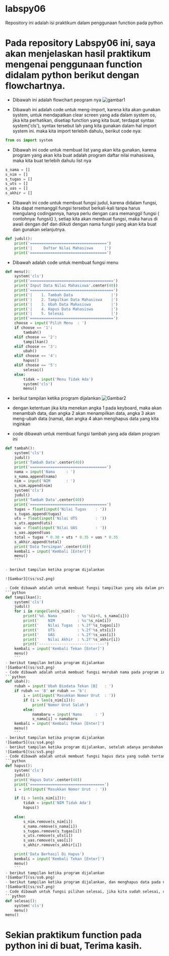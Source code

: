 # labspy06
Repository ini adalah isi praktikum dalam penggunaan function pada python

# Pada repository Labspy06 ini, saya akan menjelaskan hasil praktikum mengenai penggunaan function didalam python berikut dengan flowchartnya.
- Dibawah ini adalah flowchart peogram nya
![gambar1](ss/ss8.png)

- Dibawah ini adalah code untuk meng-import, karena kita akan gunakan system, untuk mendapatkan clear screen yang ada dalam system os, jika kita perhatikan, disetiap function yang kita buat, terdapat syntax system('cls'), syntax tersebut lah yang kita gunakan dalam hal import system ini. maka kita import terlebih dahulu, berikut code nya:
```python
from os import system
```
- Dibawah ini code untuk membuat list yang akan kita gunakan, karena program yang akan kita buat adalah program daftar nilai mahasiswa, maka kita buat terlebih dahulu list nya
```python
s_nama = []
s_nim = []
s_tugas = []
s_uts = []
s_uas = []
s_akhir = []
```
- Dibawah ini code untuk membuat fungsi judul, karena didalam fungsi, kita dapat memanggil fungsi tersebut berkali-kali tanpa harus mengulang codingannya, hanya perlu dengan cara memanggil fungsi ( contohnya: fungsi() ), setiap kita akan membuat fungsi, maka harus di awali dengan def dan diikuti dengan nama fungsi yang akan kita buat dan gunakan selanjutnya.
```python
def judul():
    print('==================================')
    print('|     Daftar Nilai Mahasiswa     |')
    print('==================================')
```
- Dibawah adalah code untuk membuat fungsi menu
```python
def menu():
    system('cls')
    print('=====================================')
    print('Input Data Nilai Mahasiswa'.center(40))
    print('=====================================')
    print('|    1. Tambah Data                 |')
    print('|    2. Tampilkan Data Mahasiswa    |')
    print('|    3. Ubah Data Mahasiswa         |')
    print('|    4. Hapus Data Mahasiswa        |')
    print('|    5. Selesai                     |')
    print('=====================================')
    choose = input('Pilih Menu  : ')
    if choose == '1':
        tambah()
    elif choose == '2':
        tampilkan()
    elif choose == '3':
        ubah()
    elif choose == '4':
        hapus()
    elif choose == '5':
        selesai()
    else:
        tidak = input('Menu Tidak Ada')
        system('cls')
        menu()
```
- berikut tampilan ketika program dijalankan
![Gambar2](ss/ss1.png)

- dengan ketentuan jika kita menekan angka 1 pada keyboard, maka akan menambah data, dan angka 2 akan menampilkan data, angka 3 akan meng-ubah data (nama), dan angka 4 akan menghapus data yang kita inginkan
- code dibawah untuk membuat fungsi tambah yang ada dalam program ini
```python
def tambah():
    system('cls')
    judul()
    print('Tambah Data'.center(40))
    print('==================================')
    nama = input('Nama     : ')
    s_nama.append(nama)
    nim = input('NIM       : ')
    s_nim.append(nim)
    system('cls')
    judul()
    print('Tambah Data'.center(40))
    print('==================================')
    tugas = float(input('Nilai Tugas    : '))
    s_tugas.append(tugas)
    uts = float(input('Nilai UTS        : '))
    s_uts.append(uts)
    uas = float(input('Nilai UAS        : '))
    s_uas.append(uas
    total = tugas * 0.30 + uts * 0.35 + uas * 0.35
    s_akhir.append(total)
    print('Data Tersimpan'.center(40))
    kembali = input('Kembali [Enter]')
    menu()
	```

- berikut tampilan ketika program dijalankan

![Gambar3](ss/ss2.png)

- Code dibawah adalah untuk membuat fungsi tampilkan yang ada dalam program ini
```python
def tampilkan():
    system('cls')
    judul()
    for i in range(len(s_nim)):
        print('%d. Nama         : %s'%(i+0, s_nama[i]))
        print('    NIM          : %s'%s_nim[i])
        print('    Nilai Tugas  : %.2f'%s_tugas[i])
        print('    UTS          : %.2f'%s_uts[i])
        print('    UAS          : %.2f'%s_uas[i])
        print('    Nilai Akhir  : %.2f'%s_akhir[i])
        print('-----------------------------')
    kembali = input('Kembali Tekan [Enter]')
    menu()
	```
- berikut tampilan ketika program dijalankan
![Gambar4](ss/ss3.png)
- Code dibawah adalah untuk membuat fungsi merubah nama pada program ini, dengan ketentuan jika kita menekan angka 3 pada keyboard, maka akan muncul konfirmasi dan mengharuskan kita untuk menekan huruf B pada keyboard, dan setelah itu juga kita akan di haruskan menginputkan nomor urut list yang ada di program yang telah kita tampung, dan list tersebut dimulai dengan angka 0 adalah untuk list pertama, dan seterusnya
```python
def ubah():
    rubah = input('Ubah Biodata Tekan [B]   : ')
    if rubah == 'B' or rubah == 'b':
        i = int(input('Masukkan Nomor Urut  : '))
        if (i > len(s_nim[i])):
            print('Nomor Urut Salah')
        else:
            namabaru = input('Nama      : ')
            s_nama[i] = namabaru
    kembali = input('Kembali Tekan [Enter]')
    menu()
	```
- berikut tampilan ketika program dijalankan
![Gambar5](ss/ss4.png)
- berikut tampilan ketika program dijalankan, setelah adanya perubahan data pada nomor urut 1 dan penambahan data untuk nomor urut 2
![Gambar6](ss/ss5.png)
- Code dibawah adalah untuk membuat fungsi hapus data yang sudah tertampung di dalam program, sama hal nya dengan fungsi ubah, kita harus memasukkan nomor urut list data yang ada di dalam program, yang kemudian akan di eksekusi penghapusan data. jika nomor urut yang kita inputkan ternyata tidak ada di dalam program, maka akan muncul peringatan NIM Tidak Ada.
```python
def hapus():
    system('cls')
    judul()
    print('Hapus Data'.center(40))
    print('=================================')
    i = int(input('Masukkan Nomor Urut  : '))

    if (i > len(s_nim[i])):
        tidak = input('NIM Tidak Ada')
        hapus()
    
    else:
        s_nim.remove(s_nim[i])
        s_nama.remove(s_nama[i])
        s_tugas.remove(s_tugas[i])
        s_uts.remove(s_uts[i])
        s_uas.remove(s_uas[i])
        s_akhir.remove(s_akhir[i])

    print('Data Berhasil Di Hapus')
    kembali = input('Kembali Tekan [Enter]')
    menu()
	```
- berikut tampilan ketika program dijalankan
![Gambar7](ss/ss6.png)
- berikut tampilan ketika program dijalankan, dan menghapus data pada nomor urut 0 maka akan menghasilkan tampilan seperti dibawah
![Gambar8](ss/ss7.png)
- Code dibawah untuk fungsi pilihan selesai, jika kita sudah selesai, dan menekan angka 5 pada keyboard sesuai ketentuan pada fungsi menu, maka akan menyelesaikan program, tetapi tidak akan menutup program
```python
def selesai():
    system('cls')
    menu()
menu()
```
# Sekian praktikum function pada python ini di buat, Terima kasih.